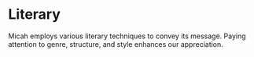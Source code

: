 # Literary

Micah employs various literary techniques to convey its message. Paying attention to genre, structure, and style enhances our appreciation.

